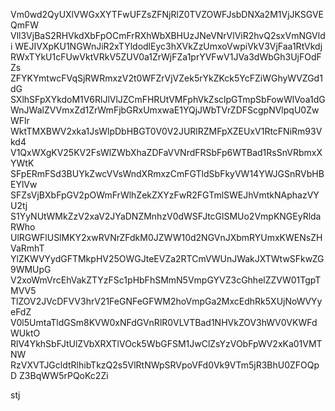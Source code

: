 Vm0wd2QyUXlVWGxXYTFwUFZsZFNjRlZ0TVZOWFJsbDNXa2M1VjJKSGVEQmFW
Vll3VjBaS2RHVkdXbFpOCmFrRXhWbXBHUzJNeVNrVlViR2hvQ2sxVmNGVldi
WEJIVXpKU1NGWnJiR2xTYldodlEyc3hXVkZzUmxoVwpiVkV3VjFaa1RtVkdj
RWxTYkU1cFUwVktVRkV5ZUV0a1ZrWjFZa1prYVFwV1JVa3dWbGh3UjFOdFZs
ZFYKYmtwcFVqSjRWRmxzV2t0WFZrVjVZek5rYkZKck5YcFZiWGhyWVZGd1dG
SXlhSFpXYkdoM1V6RlJlVlJZCmFHRUtVMFphVkZsclpGTmpSbFowWlVoa1dG
WnJWalZVVmxZd1ZrWmFjbGRxUmxwaE1YQjJWbTVrZDFScgpNVlpqU0ZwWFlr
WktTMXBWV2xka1JsWlpDbHBGT0V0V2JURlRZMFpXZEUxV1RtcFNiRm93Vkd4
V1QxWXgKV25KV2FsWlZWbXhaZDFaVVNrdFRSbFp6WTBad1RsSnVRbmxXYWtK
SFpERmFSd3BUYkZwcVVsWndXRmxzCmFGTldSbFkyVW14YWJGSnRVbHBEYlVw
SFZsVjBXbFpGV2pOWmFrWlhZekZXYzFwR2FGTmlSWEJhVmtkNAphazVYU2tj
S1YyNUtWMkZzV2xaV2JYaDNZMnhzV0dWSFJtcGlSMUo2VmpKNGEyRldaRWho
UlRGWFlUSlMKY2xwRVNrZFdkM0JZWW10d2NGVnJXbmRYUmxKWENsZHVaRmhT
YlZKWVYydGFTMkpHV25OWGJteEVZa2RTCmVWUnJWakJXTWtwSFkwZG9WMUpG
V2xoWmVrcEhVakZTYzFSc1pHbFhSMmN5VmpGYVZ3cGhhelZZVW01TgpTMVV5
TlZOV2JVcDFVV3hrV21FeGNFeGFWM2hoVmpGa2MxcEdhRk5XUjNoWVYyeFdZ
V0l5UmtaTldGSm8KVW0xNFdGVnRlR0VLVTBad1NHVkZOV3hWV0VKWFdWUktO
RlV4YkhSbFJtUlZVbXRXTlVOck5WbGFSM1JwClZsYzVObFpWV2xKa01VMTNW
RzVXVTJGcldtRlhibTkzQ2s5VlRtNWpSRVpoVFd0Vk9VTm5jR3BhU0ZFOQpD
Z3BqWW5rPQoKc2Zi

stj